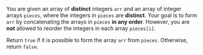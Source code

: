 You are given an array of **distinct** integers `arr` and an array of integer arrays `pieces`, where the integers in `pieces` are **distinct**. Your goal is to form `arr` by concatenating the arrays in `pieces` **in any order**. However, you are **not** allowed to reorder the integers in each array `pieces[i]`.

Return `true` if it is possible to form the array `arr` from `pieces`. Otherwise, return `false`.